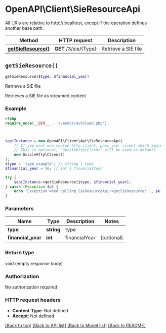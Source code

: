 # OpenAPI\Client\SieResourceApi

All URIs are relative to http://localhost, except if the operation defines another base path.

| Method | HTTP request | Description |
| ------------- | ------------- | ------------- |
| [**getSieResource()**](SieResourceApi.md#getSieResource) | **GET** /3/sie/{Type} | Retrieve a SIE file |


## `getSieResource()`

```php
getSieResource($type, $financial_year)
```

Retrieve a SIE file

Retrieves a SIE file as streamed content

### Example

```php
<?php
require_once(__DIR__ . '/vendor/autoload.php');



$apiInstance = new OpenAPI\Client\Api\SieResourceApi(
    // If you want use custom http client, pass your client which implements `GuzzleHttp\ClientInterface`.
    // This is optional, `GuzzleHttp\Client` will be used as default.
    new GuzzleHttp\Client()
);
$type = 'type_example'; // string | type
$financial_year = 56; // int | financialYear

try {
    $apiInstance->getSieResource($type, $financial_year);
} catch (Exception $e) {
    echo 'Exception when calling SieResourceApi->getSieResource: ', $e->getMessage(), PHP_EOL;
}
```

### Parameters

| Name | Type | Description  | Notes |
| ------------- | ------------- | ------------- | ------------- |
| **type** | **string**| type | |
| **financial_year** | **int**| financialYear | [optional] |

### Return type

void (empty response body)

### Authorization

No authorization required

### HTTP request headers

- **Content-Type**: Not defined
- **Accept**: Not defined

[[Back to top]](#) [[Back to API list]](../../README.md#endpoints)
[[Back to Model list]](../../README.md#models)
[[Back to README]](../../README.md)
